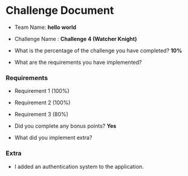 # Challenge Document

- Team Name: **hello world**
- Challenge Name : **Challenge 4 (Watcher Knight)**

- What is the percentage of the challenge you have completed? **10%**

- What are the requirements you have implemented?

### Requirements

- Requirement 1 (100%)
- Requirement 2 (100%)
- Requirement 3 (80%)

- Did you complete any bonus points? **Yes**

- What did you implement extra?

### Extra

- I added an authentication system to the application.
